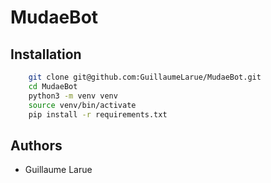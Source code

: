 # MudaeBot

## Installation

```bash
    git clone git@github.com:GuillaumeLarue/MudaeBot.git
    cd MudaeBot
    python3 -m venv venv
    source venv/bin/activate
    pip install -r requirements.txt
```

## Authors
- Guillaume Larue